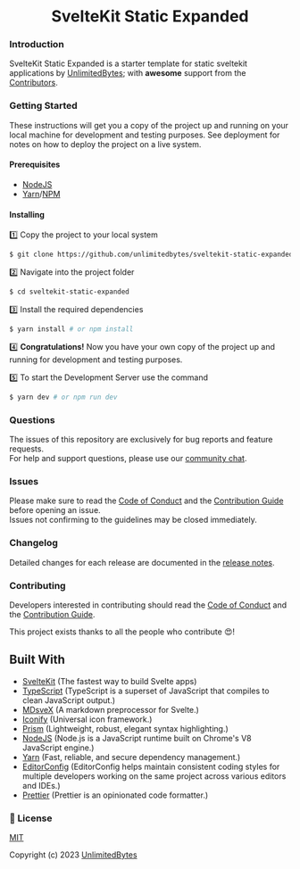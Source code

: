 <div align="center">
    <h1>SvelteKit Static Expanded</h1>
</div>

### Introduction

SvelteKit Static Expanded is a starter template for static sveltekit applications by [UnlimitedBytes][unlimitedbytes]; with **awesome**
support from the [Contributors][contributors].

### Getting Started

These instructions will get you a copy of the project up and running on your local machine for development and testing
purposes. See deployment for notes on how to deploy the project on a live system.

#### Prerequisites

-   [NodeJS][nodejs]
-   [Yarn][yarn]/[NPM][npm]

#### Installing

1️⃣ Copy the project to your local system

```sh
$ git clone https://github.com/unlimitedbytes/sveltekit-static-expanded.git
```

2️⃣ Navigate into the project folder

```sh
$ cd sveltekit-static-expanded
```

3️⃣ Install the required dependencies

```sh
$ yarn install # or npm install
```

4️⃣ **Congratulations!** Now you have your own copy of the project up and running for development and testing purposes.

5️⃣ To start the Development Server use the command

```sh
$ yarn dev # or npm run dev
```

### Questions

The issues of this repository are exclusively for bug reports and feature requests.<br />
For help and support questions, please use our [community chat][community_chat].

### Issues

Please make sure to read the [Code of Conduct][code_of_conduct] and the [Contribution Guide][contribution_guide] before
opening an issue.<br />
Issues not confirming to the guidelines may be closed immediately.

### Changelog

Detailed changes for each release are documented in the [release notes][releases].

### Contributing

Developers interested in contributing should read the [Code of Conduct][code_of_conduct] and
the [Contribution Guide][contribution_guide].

This project exists thanks to all the people who contribute 😍!

## Built With

-   [SvelteKit][sveltekit]
    (The fastest way to build Svelte apps)
-   [TypeScript][type_script]
    (TypeScript is a superset of JavaScript that compiles to clean JavaScript output.)
-   [MDsveX][mdsvex]
    (A markdown preprocessor for Svelte.)
-   [Iconify][iconify]
    (Universal icon framework.)
-   [Prism][prism]
    (Lightweight, robust, elegant syntax highlighting.)
-   [NodeJS][nodejs]
    (Node.js is a JavaScript runtime built on Chrome's V8 JavaScript engine.)
-   [Yarn][yarn]
    (Fast, reliable, and secure dependency management.)
-   [EditorConfig][editor_config]
    (EditorConfig helps maintain consistent coding styles for multiple developers working on the same project across
    various editors and IDEs.)
-   [Prettier][prettier]
    (Prettier is an opinionated code formatter.)

### 📑 License

[MIT](LICENSE)

Copyright (c) 2023 [UnlimitedBytes][unlimitedbytes]

[yarn]: https://yarnpkg.com
[nodejs]: https://nodejs.org
[npm]: https://www.npmjs.com
[prettier]: https://prettier.io
[sveltekit]: https://kit.svelte.dev
[code_of_conduct]: CODE_OF_CONDUCT.md
[contribution_guide]: CONTRIBUTING.md
[editor_config]: https://editorconfig.org
[prism]: https://github.com/PrismJS/prism
[mdsvex]: https://github.com/pngwn/MDsveX
[unlimitedbytes]: https://unlimitedbytes.ovh
[iconify]: https://github.com/iconify/iconify
[community_chat]: https://unlimitedbytes.ovh/discord
[type_script]: https://github.com/microsoft/TypeScript
[releases]: https://github.com/unlimitedbytes/sveltekit-static-expanded/releases
[contributors]: https://github.com/unlimitedbytes/sveltekit-static-expanded/graphs/contributors
